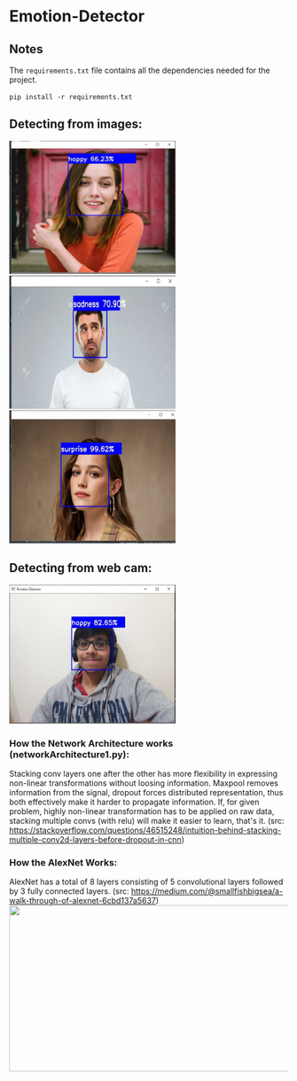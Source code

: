 # Emotion-Detector
## Notes
The `requirements.txt` file contains all the dependencies needed for the project.
```
pip install -r requirements.txt
```
## Detecting from images:
<img src="github-images/1.jpeg" width="300" height="240">
<img src="github-images/2.jpeg" width="300" height="240">
<img src="github-images/3.jpeg" width="300" height="240">

## Detecting from web cam:
<img src="github-images/5.jpeg" width="300" height="250">

### How the Network Architecture works (networkArchitecture1.py):
Stacking conv layers one after the other has more flexibility in expressing non-linear transformations without loosing information. Maxpool removes information from the signal, dropout forces distributed representation, thus both effectively make it harder to propagate information. If, for given problem, highly non-linear transformation has to be applied on raw data, stacking multiple convs (with relu) will make it easier to learn, that's it. 
(src: https://stackoverflow.com/questions/46515248/intuition-behind-stacking-multiple-conv2d-layers-before-dropout-in-cnn)

### How the AlexNet Works:
AlexNet has a total of 8 layers consisting of 5 convolutional layers followed by 3 fully connected layers.
(src: https://medium.com/@smallfishbigsea/a-walk-through-of-alexnet-6cbd137a5637)
<img src="https://miro.medium.com/max/3072/1*qyc21qM0oxWEuRaj-XJKcw.png" width="800" height="300">
